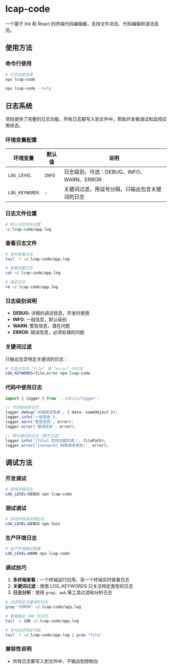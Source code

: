 # lcap-code

一个基于 Ink 和 React 的终端代码编辑器，支持文件浏览、代码编辑和语法高亮。

## 使用方法

### 命令行使用

```bash
# 打开当前目录
npx lcap-code

npx lcap-code --help
```

## 日志系统

项目提供了完整的日志功能，所有日志都写入到文件中，帮助开发者调试和监控应用状态。

### 环境变量配置

| 环境变量 | 默认值 | 说明 |
|---------|--------|------|
| `LOG_LEVEL` | `INFO` | 日志级别，可选：DEBUG、INFO、WARN、ERROR |
| `LOG_KEYWORDS` | - | 关键词过滤，用逗号分隔，只输出包含关键词的日志 |

### 日志文件位置

```bash
# 默认日志文件位置
~/.lcap-code/app.log
```

### 查看日志文件

```bash
# 实时查看日志
tail -f ~/.lcap-code/app.log

# 查看完整日志
cat ~/.lcap-code/app.log

# 清空日志
rm ~/.lcap-code/app.log
```

### 日志级别说明

- **DEBUG**: 详细的调试信息，开发时使用
- **INFO**: 一般信息，默认级别
- **WARN**: 警告信息，潜在问题
- **ERROR**: 错误信息，必须处理的问题

### 关键词过滤

只输出包含特定关键词的日志：

```bash
# 只显示包含 "file" 或 "error" 的日志
LOG_KEYWORDS=file,error npx lcap-code
```

### 代码中使用日志

```typescript
import { logger } from '../utils/logger';

// 不同级别的日志
logger.debug('详细调试信息', { data: someObject });
logger.info('一般信息');
logger.warn('警告信息', error);
logger.error('错误信息', error);

// 带关键词的日志（便于过滤）
logger.info('[file] 文件加载完成:', filePath);
logger.error('[network] 网络请求失败:', error);
```

## 调试方法

### 开发调试

```bash
# 启用详细日志
LOG_LEVEL=DEBUG npx lcap-code
```

### 测试调试

```bash
# 测试时启用详细日志
LOG_LEVEL=DEBUG npm test
```

### 生产环境日志

```bash
# 生产环境建议配置
LOG_LEVEL=WARN npx lcap-code
```

### 调试技巧

1. **多终端查看**：一个终端运行应用，另一个终端实时查看日志
2. **关键词过滤**：使用 LOG_KEYWORDS 只关注特定类型的日志
3. **日志分析**：使用 `grep`、`awk` 等工具过滤和分析日志

```bash
# 过滤特定关键词的日志
grep "ERROR" ~/.lcap-code/app.log

# 查看最近 100 行日志
tail -n 100 ~/.lcap-code/app.log

# 实时过滤特定内容
tail -f ~/.lcap-code/app.log | grep "file"
```

### 兼容性说明

- 所有日志都写入到文件中，不输出到控制台
